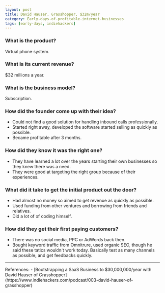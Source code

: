 ```yaml
---
layout: post
title: David Hauser, Grasshopper, $32m/year
category: Early-days-of-profitable-internet-businesses
tags: [early-days, indiehackers]
---
```


### What is the product?

Virtual phone system.

### What is its current revenue?

$32 millions a year.

### What is the business model?

Subscription.

### How did the founder come up with their idea?

- Could not find a good solution for handling inbound calls professionally.
- Started right away, developed the software started selling as quickly as possible.
- Became profitable after 3 months.

### How did they know it was the right one?

- They have learned a lot over the years starting their own businesses so they knew there was a need.
- They were good at targeting the right group because of their experiences.

### What did it take to get the initial product out the door?
- Had almost no money so aimed to get revenue as quickly as possible.
- Used funding from other ventures and borrowing from friends and relatives.
- Did a lot of of coding himself.

### How did they get their first paying customers?

- There was no social media, PPC or AdWords back then.
- Bought keyword traffic from Omnitrure, used organic SEO, though he said these
  tatics wouldn't work today. Basically test as many channels as possible, and
  get feedbacks quickly.

<hr>
References:
- [Bootstrapping a SaaS Business to $30,000,000/year with David Hauser of Grasshopper](https://www.indiehackers.com/podcast/003-david-hauser-of-grasshopper)

